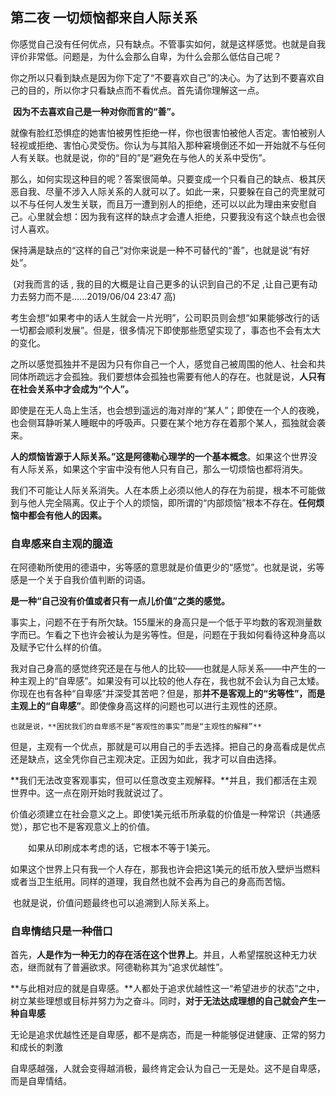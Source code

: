 ## 第二夜 一切烦恼都来自人际关系

​		你感觉自己没有任何优点，只有缺点。不管事实如何，就是这样感觉。也就是自我评价非常低。问题是，为什么会那么自卑，为什么会那么低估自己呢？

​		你之所以只看到缺点是因为你下定了“不要喜欢自己”的决心。为了达到不要喜欢自己的目的，所以你才只看缺点而不看优点。首先请你理解这一点。

​		**因为不去喜欢自己是一种对你而言的“善”。**

​		就像有脸红恐惧症的她害怕被男性拒绝一样，你也很害怕被他人否定。害怕被别人轻视或拒绝、害怕心灵受伤。你认为与其陷入那种窘境倒还不如一开始就不与任何人有关联。也就是说，你的“目的”是“避免在与他人的关系中受伤”。

​		那么，如何实现这种目的呢？答案很简单。只要变成一个只看自己的缺点、极其厌恶自我、尽量不涉入人际关系的人就可以了。如此一来，只要躲在自己的壳里就可以不与任何人发生关联，而且万一遭到别人的拒绝，还可以以此为理由来安慰自己。心里就会想：因为我有这样的缺点才会遭人拒绝，只要我没有这个缺点也会很讨人喜欢。

​		保持满是缺点的“这样的自己”对你来说是一种不可替代的“善”，也就是说“有好处”。

​		(对我而言的话 , 我的目的大概是让自己更多的认识到自己的不足 ,让自己更有动力去努力而不是......2019/06/04 23:47 高)

​		考生会想“如果考中的话人生就会一片光明”，公司职员则会想“如果能够改行的话一切都会顺利发展”。但是，很多情况下即使那些愿望实现了，事态也不会有太大的变化。

​		之所以感觉孤独并不是因为只有你自己一个人，感觉自己被周围的他人、社会和共同体所疏远才会孤独。我们要想体会孤独也需要有他人的存在。也就是说，**人只有在社会关系中才会成为“个人”。**

​		即使是在无人岛上生活，也会想到遥远的海对岸的“某人”；即使在一个人的夜晚，也会侧耳静听某人睡眠中的呼吸声。只要在某个地方存在着那个某人，孤独就会袭来。

​		**人的烦恼皆源于人际关系。”这是阿德勒心理学的一个基本概念**。如果这个世界没有人际关系，如果这个宇宙中没有他人只有自己，那么一切烦恼也都将消失。

​		我们不可能让人际关系消失。人在本质上必须以他人的存在为前提，根本不可能做到与他人完全隔离。仅止于个人的烦恼，即所谓的“内部烦恼”根本不存在。**任何烦恼中都会有他人的因素。**

### 自卑感来自主观的臆造

​		在阿德勒所使用的德语中，劣等感的意思就是价值更少的“感觉”。也就是说，劣等感是一个关于自我价值判断的词语。

​		**是一种“自己没有价值或者只有一点儿价值”之类的感觉。**

​		事实上，问题不在于有所欠缺。155厘米的身高只是一个低于平均数的客观测量数字而已。乍看之下也许会被认为是劣等性。但是，问题在于我如何看待这种身高以及赋予它什么样的价值。

​		我对自己身高的感觉终究还是在与他人的比较——也就是人际关系——中产生的一种主观上的“自卑感”。如果没有可以比较的他人存在，我也就不会认为自己太矮。你现在也有各种“自卑感”并深受其苦吧？但是，那**并不是客观上的“劣等性”，而是主观上的“自卑感”**。即使像身高这样的问题也可以进行主观性的还原。

  	也就是说，**困扰我们的自卑感不是“客观性的事实”而是“主观性的解释”**

​		但是，主观有一个优点，那就是可以用自己的手去选择。把自己的身高看成是优点还是缺点，这全凭你自己主观决定。正因为如此，我才可以自由选择。

​		**我们无法改变客观事实，但可以任意改变主观解释。**并且，我们都活在主观世界中。这一点在刚开始时我就说过了。

​		价值必须建立在社会意义之上。即使1美元纸币所承载的价值是一种常识（共通感觉），那它也不是客观意义上的价值。

　　如果从印刷成本考虑的话，它根本不等于1美元。

​		如果这个世界上只有我一个人存在，那我也许会把这1美元的纸币放入壁炉当燃料或者当卫生纸用。同样的道理，我自然也就不会再为自己的身高而苦恼。

​		也就是说，价值问题最终也可以追溯到人际关系上。

### 自卑情结只是一种借口

​		首先，**人是作为一种无力的存在活在这个世界上**。并且，人希望摆脱这种无力状态，继而就有了普遍欲求。阿德勒称其为“追求优越性”。

​		**与此相对应的就是自卑感。**人都处于追求优越性这一“希望进步的状态”之中，树立某些理想或目标并努力为之奋斗。同时，**对于无法达成理想的自己就会产生一种自卑感**

​		无论是追求优越性还是自卑感，都不是病态，而是一种能够促进健康、正常的努力和成长的刺激

​		自卑感越强，人就会变得越消极，最终肯定会认为自己一无是处。这不是自卑感，而是自卑情结。

